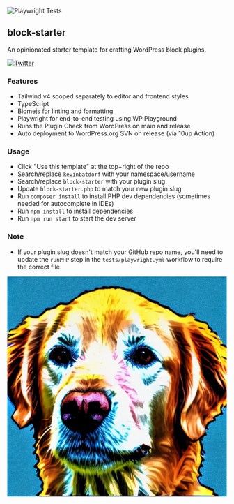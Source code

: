 ![Playwright Tests](https://github.com/kevinbatdorf/block-starter/actions/workflows/playwright.yml/badge.svg?branch=main)


## block-starter

An opinionated starter template for crafting WordPress block plugins.

[![Twitter](https://img.shields.io/twitter/url/https/twitter.com/kevinbatdorf.svg?style=social&label=Follow%20%40kevinbatdorf)](https://twitter.com/kevinbatdorf)


### Features

- Tailwind v4 scoped separately to editor and frontend styles
- TypeScript
- Biomejs for linting and formatting
- Playwright for end-to-end testing using WP Playground
- Runs the Plugin Check from WordPress on main and release
- Auto deployment to WordPress.org SVN on release (via 10up Action)

### Usage

- Click "Use this template" at the top+right of the repo
- Search/replace `kevinbatdorf` with your namespace/username
- Search/replace `block-starter` with your plugin slug.
- Update `block-starter.php` to match your new plugin slug
- Run `composer install` to install PHP dev dependencies (sometimes needed for autocomplete in IDEs)
- Run `npm install` to install dependencies
- Run `npm run start` to start the dev server

### Note

- If your plugin slug doesn't match your GitHub repo name, you'll need to update the `runPHP` step in the `tests/playwright.yml` workflow to require the correct file.


<div align="center">
    <img src="https://raw.githubusercontent.com/kevinbatdorf/block-starter/main/.wordpress-org/screenshot-1.jpg" alt="block-starter" />
</div>


<!-- This is to prevent the GH Actions scheduler from pausing -->








<!-- Playwright last run: 2025-10-11 08:09:52 UTC -->
